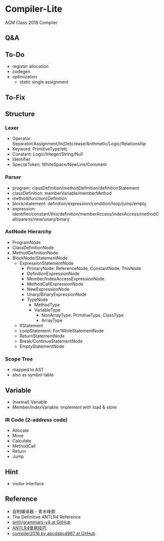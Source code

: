 # Compiler-Lite
ACM Class 2018 Compiler

## Q&A

## To-Do

- register allocation
- codegen
- optimization
  - static single assignment

## To-Fix

## Structure

### Lexer

- Operator: Separator/Assignment/In(De)crease/Arithmetic/Logic/Relationship
- Keyword: PrimitiveType/etc
- Constant: Logic/Integer/String/Null
- Identifier
- SpecialToken: WhiteSpace/NewLine/Comment

### Parser

- program: classDefinition/methodDefinition/definitionStatement
- classDefinition: memberVariable/memberMethod
- method(function)Definition
- block/statement: definition/expression/condition/loop/jump/empty
- expression: identifier/constant/this/definition/memberAccess/indexAccess/methodCall/parens/new/unary/binary

### AstNode Hierarchy

- ProgramNode
- ClassDefinitionNode
- MethodDefinitionNode
- BlockNode/StatementNode
  - ExpressionStatementNode
    - PrimaryNode: ReferenceNode, ConstantNode, ThisNode
    - DefinitionExpressionNode
    - Member/IndexAccessExpressionNode
    - MethodCallExpressionNode
    - NewExpressionNode
    - Unary/BinaryExpressionNode
    - TypeNode
      - MethodType
      - VariableType
        - NonArrayType: PrimitiveType, ClassType
        - ArrayType
  - IfStatement
  - LoopStatement: For/WhileStatementNode
  - ReturnStatementNode
  - Break/ContinueStatementNode
  - EmptyStatementNode

### Scope Tree

- mapped to AST
- also as symbol table

## Variable

- (normal) Variable
- Member/IndexVariable: implement with load & store

### IR Code (2-address code)

- Allocate
- Move
- Calculate
- MethodCall
- Return
- Jump

## Hint

- visitor interface

## Reference

- 自制编译器 - 青木峰郎
- The Definitive ANTLR4 Reference
- [antlr/grammars-v4 at GitHub](https://github.com/antlr/grammars-v4/tree/master/java)
- [ANTLR4使用技巧](https://abcdabcd987.com/using-antlr4/)
- [compiler2016 by abcdabcd987 at GitHub](https://github.com/abcdabcd987/compiler2016)